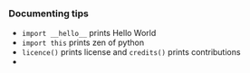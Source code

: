 ### Documenting tips
- ```import __hello__```  prints Hello World
- ```import this```  prints zen of python
- ```licence()```  prints license and ```credits()```  prints contributions
- 